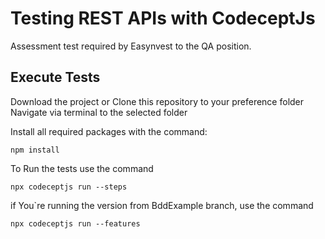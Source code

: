 # Testing REST APIs with CodeceptJs

Assessment test required by Easynvest to the QA position.


## Execute Tests

Download the project or Clone this repository to your preference folder
Navigate via terminal to the selected folder

Install all required packages with the command:

```
npm install
```

To Run the tests use the command

```
npx codeceptjs run --steps
```

if You`re running the version from BddExample branch, use the command 
```
npx codeceptjs run --features
```